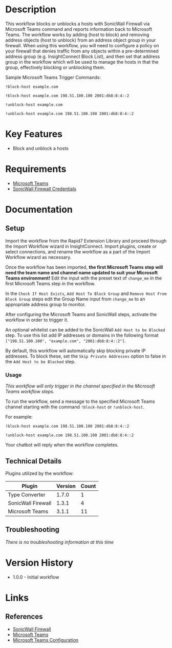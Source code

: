 # Description

This workflow blocks or unblocks a hosts with SonicWall Firewall via Microsoft Teams command and reports information back to Microsoft Teams. The workflow works by adding (host to block) and removing address objects (host to unblock) from an address object group in your firewall. When using this workflow, you will need to configure a policy on your firewall that denies traffic from any objects within a pre-determined address group (e.g. InsightConnect Block List), and then set that address group in the workflow which will be used to manage the hosts in that the group, effectively blocking or unblocking them.

Sample Microsoft Teams Trigger Commands:

`!block-host example.com`

`!block-host example.com 198.51.100.100 2001:db8:8:4::2`

`!unblock-host example.com`

`!unblock-host example.com 198.51.100.100 2001:db8:8:4::2`

# Key Features

* Block and unblock a hosts

# Requirements

* [Microsoft Teams](https://insightconnect.help.rapid7.com/docs/microsoft-teams)
* [SonicWall Firewall Credentials](https://www.sonicwall.com)

# Documentation

## Setup

Import the workflow from the Rapid7 Extension Library and proceed through the Import Workflow wizard in InsightConnect. Import plugins, create or select connections, and rename the workflow as a part of the Import Workflow wizard as necessary.

Once the workflow has been imported, **the first Microsoft Teams step will need the team name and channel name updated to suit your Microsoft Teams environment!** Edit the input with the preset text of `change_me` in the first Microsoft Teams step in the workflow.

In the `Check If Host Exists`, `Add Host To Block Group` and `Remove Host From Block Group` steps edit the Group Name input from `change_me` to an appropriate address group to monitor.

After configuring the Microsoft Teams and SonicWall steps, activate the workflow in order to trigger it.

An optional whitelist can be added to the SonicWall `Add Host to be Blocked` step. To use this list add IP addresses or domains in the following format `["198.51.100.100", "example.com", "2001:db8:8:4::2"]`.

By default, this workflow will automatically skip blocking private IP addresses. To block these, set the `Skip Private Addresses` option to false in the `Add Host to be Blocked` step.

### Usage

*This workflow will only trigger in the channel specified in the Microsoft Teams workflow steps.*

To run the workflow, send a message to the specified Microsoft Teams channel starting with the command `!block-host` or `!unblock-host`.

For example:

`!block-host example.com 198.51.100.100 2001:db8:8:4::2`

`!unblock-host example.com 198.51.100.100 2001:db8:8:4::2`

Your chatbot will reply when the workflow completes.

## Technical Details

Plugins utilized by the workflow:

|Plugin|Version|Count|
|----|----|--------|
|Type Converter|1.7.0|1|
|SonicWall Firewall|1.3.1|4|
|Microsoft Teams|3.1.1|11|

## Troubleshooting

_There is no troubleshooting information at this time_

# Version History

* 1.0.0 - Initial workflow

# Links

## References

* [SonicWall Firewall](https://www.sonicwall.com/)
* [Microsoft Teams](https://teams.microsoft.com)
* [Microsoft Teams Configuration](https://insightconnect.help.rapid7.com/docs/microsoft-teams)
